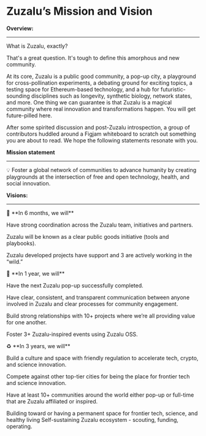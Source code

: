 # Zuzalu’s Mission and Vision

**Overview:**

---

What is Zuzalu, exactly?

That's a great question. It's tough to define this amorphous and new community.

At its core, Zuzalu is a public good community, a pop-up city, a playground for cross-pollination experiments, a debating ground for exciting topics, a testing space for Ethereum-based technology, and a hub for futuristic-sounding disciplines such as longevity, synthetic biology, network states, and more. One thing we can guarantee is that Zuzalu is a magical community where real innovation and transformations happen. You will get future-pilled here.

After some spirited discussion and post-Zuzalu introspection, a group of contributors huddled around a Figjam whiteboard to scratch out something you are about to read. We hope the following statements resonate with you.

**Mission statement**

---

<aside>
💡 Foster a global network of communities to advance humanity by creating playgrounds at the intersection of free and open technology, health, and social innovation.

</aside>

**Visions:** 

---

<aside>
💫 **In 6 months, we will**

Have strong coordination across the Zuzalu team, initiatives and partners.

Zuzalu will be known as a clear public goods initiative (tools and playbooks).

Zuzalu developed projects have support and 3 are actively working in the “wild.”

</aside>

<aside>
📢 **In 1 year, we will**

Have the next Zuzalu pop-up successfully completed.

Have clear, consistent, and transparent communication between anyone involved in Zuzalu and clear processes for community engagement.

Build strong relationships with 10+ projects where we’re all providing value for one another.

Foster 3+ Zuzalu-inspired events using Zuzalu OSS.

</aside>

<aside>
♻️ **In 3 years, we will**

Build a culture and space with friendly regulation to accelerate tech, crypto, and science innovation.

Compete against other top-tier cities for being the place for frontier tech and science innovation.

Have at least 10+ communities around the world either pop-up or full-time that are Zuzalu affiliated or inspired.

Building toward or having a permanent space for frontier tech, science, and healthy living
Self-sustaining Zuzalu ecosystem - scouting, funding, operating.

</aside>